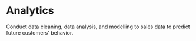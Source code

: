 # Analytics

Conduct data cleaning, data analysis, and modelling to sales data to predict future customers' behavior.
